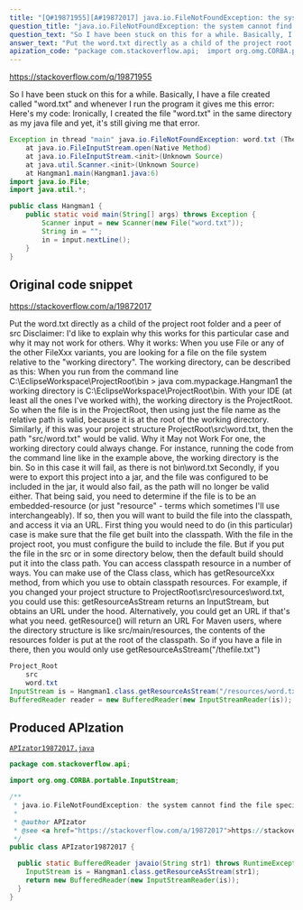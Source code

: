 ```yaml
---
title: "[Q#19871955][A#19872017] java.io.FileNotFoundException: the system cannot find the file specified"
question_title: "java.io.FileNotFoundException: the system cannot find the file specified"
question_text: "So I have been stuck on this for a while. Basically, I have a file created called \"word.txt\" and whenever I run the program it gives me this error: Here's my code: Ironically, I created the file \"word.txt\" in the same directory as my java file and yet, it's still giving me that error."
answer_text: "Put the word.txt directly as a child of the project root folder and a peer of src Disclaimer: I'd like to explain why this works for this particular case and why it may not work for others. Why it works: When you use File or any of the other FileXxx variants, you are looking for a file on the file system relative to the \"working directory\". The working directory, can be described as this: When you run from the command line C:\\EclipseWorkspace\\ProjectRoot\\bin > java com.mypackage.Hangman1 the working directory is C:\\EclipseWorkspace\\ProjectRoot\\bin. With your IDE (at least all the ones I've worked with), the working directory is the ProjectRoot. So when the file is in the ProjectRoot, then using just the file name as the relative path is valid, because it is at the root of the working directory. Similarly, if this was your project structure ProjectRoot\\src\\word.txt, then the path \"src/word.txt\" would be valid. Why it May not Work For one, the working directory could always change. For instance, running the code from the command line like in the example above, the working directory is the bin. So in this case it will fail, as there is not bin\\word.txt Secondly, if you were to export this project into a jar, and the file was configured to be included in the jar, it would also fail, as the path will no longer be valid either. That being said, you need to determine if the file is to be an embedded-resource (or just \"resource\" - terms which sometimes I'll use interchangeably). If so, then you will want to build the file into the classpath, and access it via an URL. First thing you would need to do (in this particular) case is make sure that the file get built into the classpath. With the file in the project root, you must configure the build to include the file. But if you put the file in the src or in some directory below, then the default build should put it into the class path. You can access classpath resource in a number of ways. You can make use of the Class class, which has getResourceXxx method, from which you use to obtain classpath resources. For example, if you changed your project structure to ProjectRoot\\src\\resources\\word.txt, you could use this: getResourceAsStream returns an InputStream, but obtains an URL under the hood. Alternatively, you could get an URL if that's what you need. getResource() will return an URL For Maven users, where the directory structure is like src/main/resources, the contents of the resources folder is put at the root of the classpath. So if you have a file in there, then you would only use getResourceAsStream(\"/thefile.txt\")"
apization_code: "package com.stackoverflow.api;  import org.omg.CORBA.portable.InputStream;  /**  * java.io.FileNotFoundException: the system cannot find the file specified  *  * @author APIzator  * @see <a href=\"https://stackoverflow.com/a/19872017\">https://stackoverflow.com/a/19872017</a>  */ public class APIzator19872017 {    public static BufferedReader javaio(String str1) throws RuntimeException {     InputStream is = Hangman1.class.getResourceAsStream(str1);     return new BufferedReader(new InputStreamReader(is));   } }"
---
```


https://stackoverflow.com/q/19871955

So I have been stuck on this for a while. Basically, I have a file created called &quot;word.txt&quot; and whenever I run the program it gives me this error:
Here&#x27;s my code:
Ironically, I created the file &quot;word.txt&quot; in the same directory as my java file and yet, it&#x27;s still giving me that error.


```java
Exception in thread "main" java.io.FileNotFoundException: word.txt (The system cannot find the file specified)
    at java.io.FileInputStream.open(Native Method)
    at java.io.FileInputStream.<init>(Unknown Source)
    at java.util.Scanner.<init>(Unknown Source)
    at Hangman1.main(Hangman1.java:6)
import java.io.File;
import java.util.*;

public class Hangman1 {
    public static void main(String[] args) throws Exception {
        Scanner input = new Scanner(new File("word.txt"));          
        String in = "";         
        in = input.nextLine();          
    }
}
```


## Original code snippet

https://stackoverflow.com/a/19872017

Put the word.txt directly as a child of the project root folder and a peer of src
Disclaimer: I&#x27;d like to explain why this works for this particular case and why it may not work for others.
Why it works:
When you use File or any of the other FileXxx variants, you are looking for a file on the file system relative to the &quot;working directory&quot;. The working directory, can be described as this:
When you run from the command line
C:\EclipseWorkspace\ProjectRoot\bin &gt; java com.mypackage.Hangman1
the working directory is C:\EclipseWorkspace\ProjectRoot\bin. With your IDE (at least all the ones I&#x27;ve worked with), the working directory is the ProjectRoot. So when the file is in the ProjectRoot, then using just the file name as the relative path is valid, because it is at the root of the working directory.
Similarly, if this was your project structure ProjectRoot\src\word.txt, then the path &quot;src/word.txt&quot; would be valid.
Why it May not Work
For one, the working directory could always change. For instance, running the code from the command line like in the example above, the working directory is the bin. So in this case it will fail, as there is not bin\word.txt
Secondly, if you were to export this project into a jar, and the file was configured to be included in the jar, it would also fail, as the path will no longer be valid either.
That being said, you need to determine if the file is to be an embedded-resource (or just &quot;resource&quot; - terms which sometimes I&#x27;ll use interchangeably). If so, then you will want to build the file into the classpath, and access it via an URL. First thing you would need to do (in this particular) case is make sure that the file get built into the classpath. With the file in the project root, you must configure the build to include the file. But if you put the file in the src or in some directory below, then the default build should put it into the class path.
You can access classpath resource in a number of ways. You can make use of the Class class, which has getResourceXxx method, from which you use to obtain classpath resources.
For example, if you changed your project structure to ProjectRoot\src\resources\word.txt, you could use this:
getResourceAsStream returns an InputStream, but obtains an URL under the hood. Alternatively, you could get an URL if that&#x27;s what you need. getResource() will return an URL
For Maven users, where the directory structure is like src/main/resources, the contents of the resources folder is put at the root of the classpath. So if you have a file in there, then you would only use getResourceAsStream(&quot;/thefile.txt&quot;)

```java
Project_Root
    src
    word.txt
InputStream is = Hangman1.class.getResourceAsStream("/resources/word.txt");
BufferedReader reader = new BufferedReader(new InputStreamReader(is));
```

## Produced APIzation

[`APIzator19872017.java`](https://github.com/pasqualesalza/apization-temp-data/raw/master/apizations/java/APIzator19872017.java)

```java
package com.stackoverflow.api;

import org.omg.CORBA.portable.InputStream;

/**
 * java.io.FileNotFoundException: the system cannot find the file specified
 *
 * @author APIzator
 * @see <a href="https://stackoverflow.com/a/19872017">https://stackoverflow.com/a/19872017</a>
 */
public class APIzator19872017 {

  public static BufferedReader javaio(String str1) throws RuntimeException {
    InputStream is = Hangman1.class.getResourceAsStream(str1);
    return new BufferedReader(new InputStreamReader(is));
  }
}

```